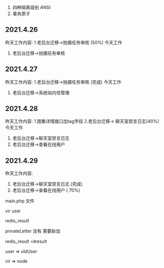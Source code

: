 1. 四种隔离级别 ANSI
2. 事务原子



## 2021.4.26
昨天工作内容: 
  1.老后台迁移->拍摄任务审核 (50%)
 今天工作
  1. 老后台迁移->拍摄任务审核

  ## 2021.4.27
昨天工作内容: 
  1.老后台迁移->拍摄任务审核 (完成)
 今天工作
  1. 老后台迁移->系统站内信管理

  ## 2021.4.28
昨天工作内容: 
  1.图集详情接口加tag字段
  2.老后台迁移-> 聊天室禁言日志(40%)
 今天工作
  1. 老后台迁移->聊天室禁言日志
  2. 老后台迁移->查看在线用户

  ## 2021.4.29
昨天工作内容: 
   1. 老后台迁移->聊天室禁言日志 (完成)
   2. 老后台迁移->查看在线用户  ( 70%)





main.php 文件


vir
user

redis_result

privateLetter 没有 需要新加


redis_result  =》result

user => oldUser

vir => node

